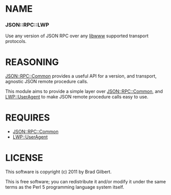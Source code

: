 # NAME

### JSON::RPC::LWP

Use any version of JSON RPC over any [libwww][] supported transport protocols.

# REASONING

[JSON::RPC::Common][] provides a useful API for a version, and transport,
agnostic JSON remote procedure calls.

This module aims to provide a simple layer over
[JSON::RPC::Common][], and [LWP::UserAgent][] to make
JSON remote procedure calls easy to use.

# REQUIRES

- [JSON::RPC::Common][]
- [LWP::UserAgent][]

# LICENSE

This software is copyright (c) 2011 by Brad Gilbert.

This is free software; you can redistribute it and/or modify it under
the same terms as the Perl 5 programming language system itself.

[JSON::RPC::Common]: http://search.cpan.org/dist/JSON-RPC-Common
[LWP::UserAgent]:    http://search.cpan.org/dist/libwww-perl
[libwww]:            http://search.cpan.org/dist/libwww-perl
